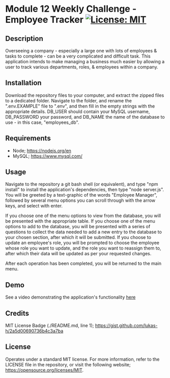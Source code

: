 # Module 12 Weekly Challenge - Employee Tracker [![License: MIT](https://img.shields.io/badge/License-MIT-yellow.svg)](https://opensource.org/licenses/MIT)

## Description

Overseeing a company - especially a large one with lots of employees & tasks to complete - can be a very complicated and difficult task. This application intends to make managing a business much easier by allowing a user to track various departments, roles, & employees within a company.

## Installation

Download the repository files to your computer, and extract the zipped files to a dedicated folder. Navigate to the folder, and rename the ".env.EXAMPLE" file to ".env", and then fill in the empty strings with the appropriate details. DB_USER should contain your MySQL username, DB_PASSWORD your password, and DB_NAME the name of the database to use - in this case, "employees_db".

## Requirements

- Node; https://nodejs.org/en
- MySQL; https://www.mysql.com/

## Usage

Navigate to the repository a git bash shell (or equivalent), and type "npm install" to install the application's dependencies, then type "node server.js". You will be greeted by a text-graphic of the words "Employee Manager", followed by several menu options you can scroll through with the arrow keys, and select with enter.

If you choose one of the menu options to view from the database, you will be presented with the appropriate table. If you choose one of the menu options to add to the database, you will be presented with a series of questions to collect the data needed to add a new entry to the database to your chosen section, after which it will be submitted. If you choose to update an employee's role, you will be prompted to choose the employee whose role you want to update, and the role you want to reassign them to, after which their data will be updated as per your requested changes.

After each operation has been completed, you will be returned to the main menu.

## Demo

See a video demonstrating the application's functionality [here](https://drive.google.com/file/d/12SnqiEOu8HYwEJH0NTcpslRvM-v49KRt/view?usp=sharing)

## Credits

MIT License Badge (./README.md, line 1);
https://gist.github.com/lukas-h/2a5d00690736b4c3a7ba

## License

Operates under a standard MIT license. For more information, refer to the LICENSE file in the repository, or visit the following website; https://opensource.org/licenses/MIT.

